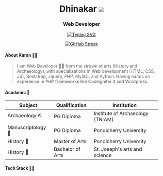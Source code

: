 <h1 align="center">Dhinakar 
  <a href="https://karanveiyon.github.io/digital-resume/"><img src="https://img.shields.io/badge/Karan-Veiyon-red?style=flat-square"></a> </h1>
<h3 align="center">Web Developer</h3>
<div align="center"><a href=""><img src="https://readme-typing-svg.demolab.com?font=Fira+Code&pause=1000&color=F70C0C&center=true&vCenter=true&width=435&lines=Be+Prepared+Rather+Than+Dreaming" alt="Typing SVG" /></a></div>
<div align="center">
  
[![GitHub Streak](https://github-readme-streak-stats.herokuapp.com?user=karanveiyon&theme=dark&hide_border=true&date_format=M%20j%5B%2C%20Y%5D)](https://github.com/karanveiyon)

</div>

<h4 align="left"> About Karan 👩‍💻 </h4>

> I am Web Developer 👩‍💻 from the stream of arts (History and Archaeology),
> with specializations in Web development (HTML, CSS, JS), Bootstrap, Jquery, PHP, MySQL and Python.
> Having hands on experience in PHP frameworks like Codeigniter 3 and Wordpress.
  
<h4 align="left"> Acadamic 🥇 </h4>

Subject | Qualification | Institution
--------|---------------|------------
Archaeology ⛏️ | PG Diploma | Institute of Archaeology (TNIAM)
Manuscriptology 📜 | PG Diploma | Pondicherry University
History 📖 | Master of Arts | Pondicherry University
History 📖 | Bachelor of Arts | St. Joseph's arts and science

<h4 align="left"> Tech Stack 👨‍💻 </h4>

